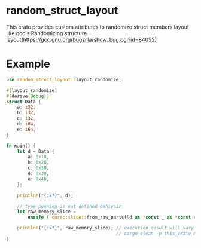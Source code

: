 # random_struct_layout

This crate provides custom attributes to randomize struct members layout like gcc's Randomizing structure layout(https://gcc.gnu.org/bugzilla/show_bug.cgi?id=84052)

# Example

```rust
use random_struct_layout::layout_randomize;

#[layout_randomize]
#[derive(Debug)]
struct Data {
    a: i32,
    b: i32,
    c: i32,
    d: i64,
    e: i64,
}

fn main() {
    let d = Data {
        a: 0x10,
        b: 0x20,
        c: 0x30,
        d: 0x30,
        e: 0x40,
    };

    println!("{:x?}", d);

    // type punning is not defined behivair
    let raw_memory_slice =
        unsafe { core::slice::from_raw_parts(&d as *const _ as *const u8, 0x20) };

    println!("{:x?}", raw_memory_slice); // execution result will vary each time.
                                         // cargo clean -p this_crate && cargo run
}
```
